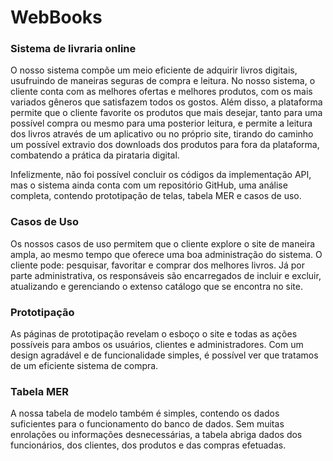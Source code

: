 # WebBooks

### Sistema de livraria online

<p> 
O nosso sistema compõe um meio eficiente de adquirir livros digitais, usufruindo de maneiras seguras de compra e leitura. No nosso sistema, o cliente conta com as melhores ofertas e melhores produtos, com os mais variados gêneros que satisfazem todos os gostos. Além disso, a plataforma permite que o cliente favorite os produtos que mais desejar, tanto para uma possível compra ou mesmo para uma posterior leitura, e permite a leitura dos livros através de um aplicativo ou no próprio site, tirando do caminho um possível extravio dos downloads dos produtos para fora da plataforma, combatendo a prática da pirataria digital.
</p>

<p> 
    Infelizmente, não foi possível concluir os códigos da implementação API, mas o sistema ainda conta com um repositório GitHub, uma análise completa, contendo prototipação de telas, tabela MER e casos de uso.
</p>

### Casos de Uso

<p>
    Os nossos casos de uso permitem que o cliente explore o site de maneira ampla, ao mesmo tempo que oferece uma boa administração do sistema. O cliente pode: pesquisar, favoritar e comprar dos melhores livros. Já por parte administrativa, os responsáveis são encarregados de incluir e excluir, atualizando e gerenciando o extenso catálogo que se encontra no site.
</p>

### Prototipação

<p>
    As páginas de prototipação revelam o esboço o site e todas as ações possíveis para ambos os usuários, clientes e administradores. Com um design agradável e de funcionalidade simples, é possível ver que tratamos de um eficiente sistema de compra.
</p>

### Tabela MER

<p>
    A nossa tabela de modelo também é simples, contendo os dados suficientes para o funcionamento do banco de dados. Sem muitas enrolações ou informações desnecessárias, a tabela abriga dados dos funcionários, dos clientes, dos produtos e das compras efetuadas.
</p>